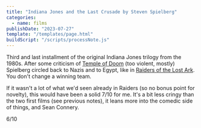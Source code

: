 ```yaml
---
title: "Indiana Jones and the Last Crusade by Steven Spielberg"
categories:
  - name: films
publishDate: "2023-07-27"
template: "/templates/page.html"
buildScript: "/scripts/processNote.js"
---
```


Third and last installment of the original Indiana Jones trilogy from the 1980s. After some criticism of [Temple of Doom](/notes/indiana-jones-and-the-temple-of-doom-by-steven-spielberg/) (too violent, mostly) Spielberg circled back to Nazis and to Egypt, like in [Raiders of the Lost Ark](/notes/raiders-of-the-lost-ark-by-steven-spielberg/). You don't change a winning team.

If it wasn't a lot of what we'd seen already in Raiders (so no bonus point for novelty), this would have been a solid 7/10 for me. It's a bit less cringy than the two first films (see previous notes), it leans more into the comedic side of things, and Sean Connery.

6/10
